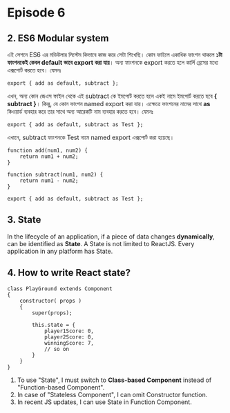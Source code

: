 # Episode 6

## 2. ES6 Modular system

এই সেশনে ES6 এর মডিউলার সিস্টেম কিভাবে কাজ করে সেটা শিখেছি। কোন ফাইলে একাধিক ফাংশন থাকলে **১টা ফাংশনকেই কেবল default ভাবে export করা যায়**। অন্য ফাংশনকে export করতে হলে কার্লি ব্রেসের মধ্যে এক্সপোর্ট করতে হবে। যেমনঃ 

```
export { add as default, subtract };
```

এখন, অন্য কোন জেএস ফাইল থেকে এই subtract কে ইমপোর্ট করতে হলে একই নামে ইমপোর্ট করতে হবে **{ subtract }**।
কিন্তু, যে কোন ফাংশন named export করা যায়। এক্ষেত্রে ফাংশনের নামের সাথে **as** কিওয়ার্ড ব্যবহার করে তার সাথে অন্য আরেকটি নাম ব্যবহার করতে হবে। যেমনঃ

```
export { add as default, subtract as Test };
```
এখানে, subtract ফাংশনকে Test নামে named export এক্সপোর্ট করা হয়েছে।



```
function add(num1, num2) {
	return num1 + num2;
}

function subtract(num1, num2) {
	return num1 - num2;
}

export { add as default, subtract as Test };
```

## 3. State

In the lifecycle of an application, if a piece of data changes **dynamically**, can be identified as **State**. A State is not limited to ReactJS. Every application in any platform has State.

## 4. How to write React state?
```
class PlayGround extends Component
{
	constructor( props )
	{
		super(props);
		
		this.state = {
			player1Score: 0,
			player2Score: 0,
			winningScore: 7,
			// so on
		}
	}
}
```

1. To use "State", I must switch to **Class-based Component** instead of "Function-based Component".
2. In case of "Stateless Component", I can omit Constructor function.
3. In recent JS updates, I can use State in Function Component.

## 
